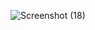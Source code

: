 ![Screenshot (18)](https://github.com/mkmpib/food_website/assets/100987193/7c3ce257-4f76-4e9a-84db-4ea7655d1a38)

